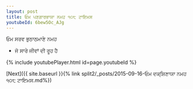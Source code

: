 ```yaml
---
layout: post
title: ਓਮ ਪਣਗਾਰਭਾਯਾ ਨਮਹ ੧੦੮ ਟਾਇਮਸ
youtubeId: 6bew5Oc_AJg
---
```

 
 
 ਓਮ ਸਰਵ ਭੁਠਾਠਮਾਣੇ ਨਮਹ  
 
 -  ਜੋ ਸਾਰੇ ਜੀਵਾਂ ਦੀ ਰੂਹ ਹੈ 
 
  
 
  
 
 
 
 
 
 


{% include youtubePlayer.html id=page.youtubeId %}
 
[Next]({{ site.baseurl }}{% link  split2/_posts/2015-09-16-ਓਮ ਦਕ੍ਸ਼ਿਣਾਯਾ ਨਮਹ ੧੦੮ ਟਾਇਮਸ.md%})
 
